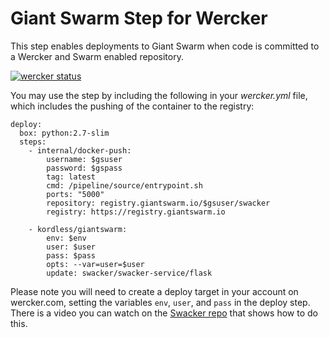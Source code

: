 # Giant Swarm Step for Wercker
This step enables deployments to Giant Swarm when code is committed to a Wercker and Swarm enabled repository.

[![wercker status](https://app.wercker.com/status/4389a232f27da0dbce866ce6d6f9a9e1/m "wercker status")](https://app.wercker.com/project/bykey/4389a232f27da0dbce866ce6d6f9a9e1)

You may use the step by including the following in your *wercker.yml* file, which includes the pushing of the container to the registry:

```
deploy:
  box: python:2.7-slim
  steps:
    - internal/docker-push:
        username: $gsuser 
        password: $gspass
        tag: latest
        cmd: /pipeline/source/entrypoint.sh
        ports: "5000"
        repository: registry.giantswarm.io/$gsuser/swacker
        registry: https://registry.giantswarm.io

    - kordless/giantswarm:
        env: $env
        user: $user
        pass: $pass
        opts: --var=user=$user
        update: swacker/swacker-service/flask
```

Please note you will need to create a deploy target in your account on wercker.com, setting the variables `env`, `user`, and `pass` in the deploy step. There is a video you can watch on the [Swacker repo](https://github.com/giantswarm/swacker/) that shows how to do this.


